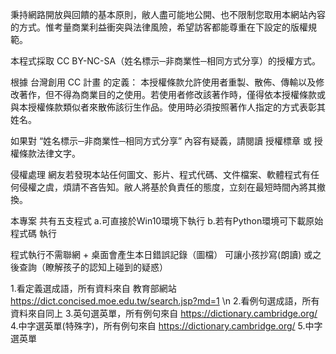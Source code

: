 秉持網路開放與回饋的基本原則，敝人盡可能地公開、也不限制您取用本網站內容的方式。惟考量商業利益衝突與法律風險，希望訪客都能尊重在下設定的版權規範。

本程式採取 CC BY-NC-SA（姓名標示─非商業性─相同方式分享）的授權方式。

根據 台灣創用 CC 計畫 的定義：
本授權條款允許使用者重製、散佈、傳輸以及修改著作，但不得為商業目的之使用。若使用者修改該著作時，僅得依本授權條款或與本授權條款類似者來散佈該衍生作品。使用時必須按照著作人指定的方式表彰其姓名。

如果對 “姓名標示─非商業性─相同方式分享” 內容有疑義，請閱讀 授權標章 或 授權條款法律文字。

侵權處理
網友若發現本站任何圖文、影片、程式代碼、文件檔案、軟體程式有任何侵權之虞，煩請不吝告知。敝人將基於負責任的態度，立刻在最短時間內將其撤換。

本專案 共有五支程式 
a.可直接於Win10環境下執行
b.若有Python環境可下載原始程式碼 執行

程式執行不需聯網 + 桌面會產生本日錯誤記錄（圖檔） 可讓小孩抄寫(朗讀) 或之後查詢（瞭解孩子的認知上碰到的疑惑）

1.看定義選成語，所有資料來自 教育部網站 https://dict.concised.moe.edu.tw/search.jsp?md=1 \n
2.看例句選成語，所有資料來自同上
3.英句選英單，所有例句來自 https://dictionary.cambridge.org/
4.中字選英單(特殊字)，所有例句來自 https://dictionary.cambridge.org/
5.中字選英單


